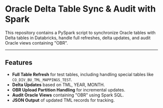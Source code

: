 # Oracle Delta Table Sync & Audit with Spark

This repository contains a PySpark script to synchronize Oracle tables with Delta tables in Databricks, handle full refreshes, delta updates, and audit Oracle views containing "OBR".

---

## Features

- **Full Table Refresh** for test tables, including handling special tables like `CO_DIV_BU_TML_MAPPINGS_TEST`.
- **Delta Updates** based on TML, YEAR, MONTH.
- **OBR Upload Partition Handling** for incremental updates.
- **Audit Oracle Views** containing "OBR" using Spark SQL.
- **JSON Output** of updated TML records for tracking.
